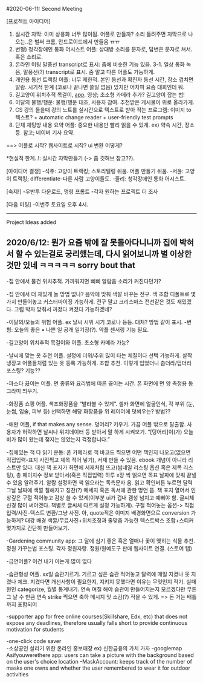 #2020-06-11: Second Meeting

[프로젝트 아이디어]
1. 실시간 자막: 이미 상용화 너무 많이됨. 어플로 만들까? 소리 들려주면 자막으로 나오는..은 벌써 크롬, 안드로이드에서 만들음 ㅠㅠ 
2. 변형) 청각장애인 통화 어시스트 어플: 상대방 소리를 문자로, 답변은 문자로 쳐서. 혹은 소리로.
3. 온라인 미팅 말풍선 transcript로 표시: 줌에 비슷한 기능 있음. 
3-1. 일상 통화 녹음, 말풍선(?) transcript로 표시. 줌 말고 다른 어플도 가능하게.
4. 개인용 동선 트랙킹 어플: 너무 제한적. 본인 동선과 확진자 동선 시간, 장소 겹치면 알람. 시기적 한계 (코로나 끝나면 쓸일 없음) 있지만 어차피 요즘 대회인데 뭐.
5. 길고양이 위치추적 목걸이, [app](https://www.buskerscat.com/best-cat-tracker-uk). 영상; 초소형 카메라 추가? 길고양이 잡는 법! 
6. 이달의 불행/행운: 불행/행운 대조, 사용자 참여. 추천받은 게시물이 위로 올라가게.
7. CS 강의 들을때 강의 노트를 실시간으로 텍스트로 받아 적는 프로그램: 이미지 to 텍스트? + automatic change reader + user-friendly test prompts
8. 단체 채팅방 내용 요약 어플: 중요한 내용만 빨리 읽을 수 있게. ex) 약속 시간, 장소 등. 참고; 네이버 기사 요약.

==> 어플로 시작? 웹사이트로 시작? ui 변환 어떻게? 

*현실적 한계..!: 실시간 자막만들기 (-> 줌 깃허브 참고??).

[아이디어 결정]
-석주: 고양이 트랙킹; 스토리텔링 쉬움. 어플 만들기 쉬움.
-서윤: 고양이 트랙킹; differentiate-다른 사람 고양이들도. 
-줄리: 청각장애인 통화 어시스트.


[숙제!]
-우반투 다운로드, 명령 프롬트
-각자 원하는 프로젝트 더 조사

[다음 미팅]
-이번주 토요일 오후 4시.

-----------------------------------------------------------------------------------------------------------------------------
 
Project Ideas added

2020/6/12: 뭔가 요즘 밖에 잘 못돌아다니니까 집에 박혀서 할 수 있는걸로 궁리했는데, 다시 읽어보니까 별 이상한 것만 있네 ㅋㅋㅋㅋㅋ sorry bout that
----------------------------------------------------------------------------------------------------------------------
-집 안에서 물건 위치추적. 가까워지면 삐삐 알람음 소리가 커진다던가?

-집 안에서 더 재밌게 놀 방법 없나? 음악에 맞춰 색깔 바꾸는 전구. 색 조합 디폴트로 몇가지 만들어놓고 커스터마이징 가능하게. 전구 말고 크리스마스 전선같은 것도 재밌겠다. 그럼 박자 맞춰서 꺼졌다 켜졌다 가능하겠네?

-이달의/오늘의 위험 어플. ex 날씨 시위 시기 코로나 등등. 대처? 방법 같이 표시. 
-변형: 오늘의 좋은 • 나쁜 일 공개 일기장(?). 악플 센서링 기능 필요. 

-길고양이 위치추적 목걸이와 어플. 초소형 카메라 가능?

-날씨에 맞는 옷 추천 어플. 설정에 더위/추위 많이 타는 체질이다 선택 가능하게. 살짝 냉장고 어플들처럼 있는 옷 등록 가능하게. 조합 추천. 이렇게 입었더니 춥더라/덥더라 포스팅? 기능??

-파스타 끓이는 어플. 면 종류와 요리법에 따른 끓이는 시간. 폰 화면에 면 양 측정용 동그라미 띄우기. 

-화장품 쇼핑 어플. 색조화장품을 “발라볼 수 있게”. 셀카 화면에 얼굴인식, 각 부위 (눈, 눈썹, 입술, 피부 등) 선택하면 해당 화장품을 위 레이어에 덧씌우는? 방법??

-애완 어플, if that makes any sense. 덩어리? 키우기. 가끔 어플 밖으로 탈출함. 사용자가 허락하면 날씨나 위치데이터 등 받아서 말 하게 시켜보기. “[덩어리]이(가) 오늘 비가 많이 왔는데 젖지는 않았는지 걱정합니다.”

-집에있는 책 다 읽기 운동: 폰 카메라로 책 바코드 찍으면 어떤 책인지 나오고(없으면 직접입력-표지 사진찍고 제목 적어 넣기), 서재 만들 수 있음. ebook 개념이 아니라 리스트만 있다. 대신 책 표지가 화면에 서재처럼 뜨고(썸네일 리스팅 옵션 혹은 제목 리스팅), 총 페이지수 정보 받아서(혹은 직접입력) 하루 x장 씩 읽으면 목표 날짜에 맞춰 끝낼 수 있음 알려주기. 알람 설정하면 책 읽으라는 독촉문자 옴. 읽고 확인버튼 누르면 달력 그날 날짜에 색깔 칠해지고 칭찬(?) 메세지 혹은 독서에 관한 명언 뜸. 책 표지 열어서 인상깊은 구절 적어놓고 감상 쓸 수 있게(이부분 ui가 겁내 갬성 넘치고 예뻐야 함. 글씨체 신경 많이 써야겠다. 책별로 글씨체 다르게 설정 가능하게). 구절 적어놓는 옵션-> 직접입력/사진-텍스트 변환/그냥 사진. 아, quote적은 이미지 배경화면으로 conversion 가능하게? 대강 배경 색깔/무료사진+위치조정과 줄맞춤 가능한 텍스트박스 조합+스티커 몇가지로 간단히 만들어보기. 

-Gardening community app: 그 달에 심기 좋은 혹은 열매나 꽃이 맺히는 식물 추천. 정원 가꾸는법 포스팅. 각자 정원자랑. 정원/원예도구 판매 웹사이트 연결. (스토어 탭)

-금연어플? 이건 내가 아는게 많이 없다

-습관형성 어플. xx일 습관기르기. 기르고 싶은 습관 적어놓고 달력에 매일 지켰나 못 지켰나 체크. 지켰다면 개선사항이 필요한지, 지키지 못했다면 이유는 무엇인지 적기. 실패 원인 categorize, 월별 통계내기. 연속 며칠 해야 습관이 만들어지는지 모르겠다만 무튼 그 날 수 만큼 연속 strike 찍으면 축하 메시지 및 소감(?) 적을 수 있게. => 돈 거는 배틀까지 포함되어 

-supporter app for free online courses(Skillshare, Edx, etc) that does not expose any deadlines, therefore usually falls short to provide continuous motivation for students

-one-click code saver  
-소상공인 살리기 위한 온라인 홍보매장 ex) 신한금융의 가치 가자
-googlemap Asifyouwerethere app: users can take a picture with the background based on the user's choice location
-MaskAccount: keeps track of the number of masks one owns and whether the user remembered to wear it for outdoor activities

